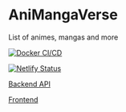 # AniMangaVerse
List of animes, mangas and more


[![Docker CI/CD](https://github.com/lnxfsf/AniMangaVerse/actions/workflows/Docker%20deploy.yml/badge.svg)](https://github.com/lnxfsf/AniMangaVerse/actions/workflows/Docker%20deploy.yml)

[![Netlify Status](https://api.netlify.com/api/v1/badges/995d2254-e7d1-42cb-8656-268249a9f59d/deploy-status)](https://app.netlify.com/sites/animanga-verse/deploys)

[Backend API](https://animanga-fklg.onrender.com/api)

[Frontend](https://animanga-verse.netlify.app/)
